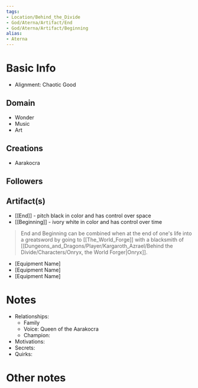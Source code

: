 ```yaml
---
tags:
- Location/Behind_the_Divide
- God/Aterna/Artifact/End
- God/Aterna/Artifact/Beginning
alias:
- Aterna
---
```


# Basic Info
- Alignment: Chaotic Good


## Domain
- Wonder
- Music
- Art

## Creations
- Aarakocra

## Followers


## Artifact(s)
- [[End]] - pitch black in color and has control over space
- [[Beginning]] - ivory white in color and has control over time
> End and Beginning can be combined when at the end of one's life into a greatsword by going to [[The_World_Forge]] with a blacksmith of [[Dungeons_and_Dragons/Player/Kargaroth_Azrael/Behind the Divide/Characters/Onryx, the World Forger|Onryx]]. 
- [Equipment Name]
- [Equipment Name]
- [Equipment Name]

# Notes
- Relationships: 
	- Family
	- Voice: Queen of the Aarakocra
	- Champion: 
- Motivations: 
- Secrets: 
- Quirks: 

# Other notes
